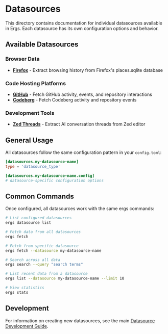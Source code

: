 # Datasources

This directory contains documentation for individual datasources available in Ergs. Each datasource has its own configuration options and behavior.

## Available Datasources

### Browser Data
- **[Firefox](firefox.md)** - Extract browsing history from Firefox's places.sqlite database

### Code Hosting Platforms
- **[GitHub](github.md)** - Fetch GitHub activity, events, and repository interactions
- **[Codeberg](codeberg.md)** - Fetch Codeberg activity and repository events

### Development Tools
- **[Zed Threads](zedthreads.md)** - Extract AI conversation threads from Zed editor

## General Usage

All datasources follow the same configuration pattern in your `config.toml`:

```toml
[datasources.my-datasource-name]
type = 'datasource_type'

[datasources.my-datasource-name.config]
# datasource-specific configuration options
```

## Common Commands

Once configured, all datasources work with the same ergs commands:

```bash
# List configured datasources
ergs datasource list

# Fetch data from all datasources
ergs fetch

# Fetch from specific datasource
ergs fetch --datasource my-datasource-name

# Search across all data
ergs search --query "search terms"

# List recent data from a datasource
ergs list --datasource my-datasource-name --limit 10

# View statistics
ergs stats
```

## Development

For information on creating new datasources, see the main [Datasource Development Guide](../datasource.md).